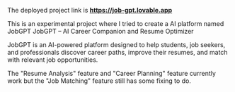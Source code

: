 The deployed project link is
**https://job-gpt.lovable.app**

This is an experimental project where I tried to create a AI platform named JobGPT JobGPT – AI Career Companion and Resume Optimizer

JobGPT is an AI-powered platform designed to help students, job seekers, and professionals discover career paths, improve their resumes, and match with relevant job opportunities.

The "Resume Analysis" feature and "Career Planning" feature currently work but the "Job Matching" feature still has some fixing to do.

